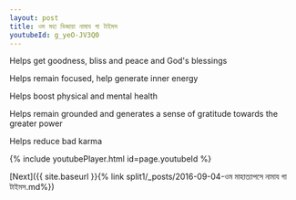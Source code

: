 ```yaml
---
layout: post
title: ওম মহা ভিজায়া নামায গা টাইমস
youtubeId: g_yeO-JV3Q0
---
```

 
 
Helps get goodness, bliss and peace and God's blessings
 
Helps remain focused, help generate inner energy 
 
Helps boost physical and mental health 
 
Helps remain grounded and generates a sense of gratitude towards the greater power 
 
Helps reduce bad karma
 
 
 
 


{% include youtubePlayer.html id=page.youtubeId %}
 
[Next]({{ site.baseurl }}{% link  split1/_posts/2016-09-04-ওম মাহাত্যাপসে নামায গা টাইমস.md%})
 
